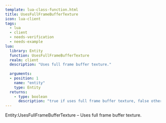 ```yaml
---
template: lua-class-function.html
title: UsesFullFrameBufferTexture
icon: lua-client
tags:
  - lua
  - client
  - needs-verification
  - needs-example
lua:
  library: Entity
  function: UsesFullFrameBufferTexture
  realm: client
  description: "Uses full frame buffer texture."
  
  arguments:
  - position: 1
    name: "entity"
    type: Entity
  returns:
    - type: boolean
      description: "true if uses full frame buffer texture, false otherwise."
---
```


<div class="lua__search__keywords">
Entity:UsesFullFrameBufferTexture &#x2013; Uses full frame buffer texture.
</div>
